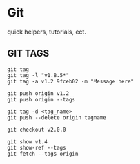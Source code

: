 # Git
quick helpers, tutorials, ect.

## GIT TAGS

`git tag`  
`git tag -l "v1.8.5*"`  
`git tag -a v1.2 9fceb02 -m "Message here"`  

`git push origin v1.2`  
`git push origin --tags`  

`git tag -d <tag_name>`  
`git push --delete origin tagname`  

`git checkout v2.0.0`  

`git show v1.4`  
`git show-ref --tags`  
`git fetch --tags origin`  